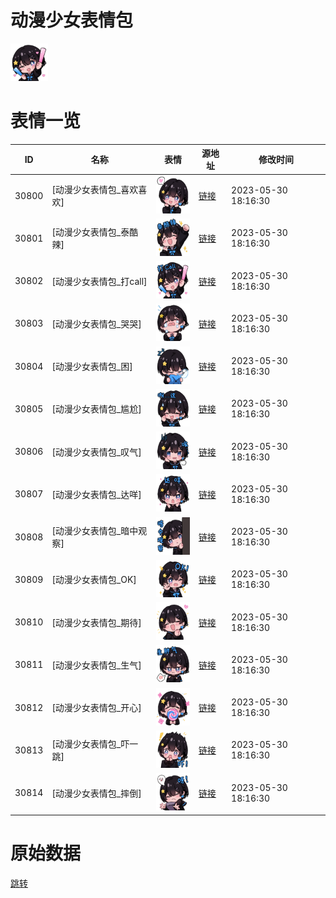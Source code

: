 # 动漫少女表情包

<img src="./cover.png" height="60" alt="cover" />

# 表情一览

|ID|名称|表情|源地址|修改时间|
|----|----|----|----|----|
|30800|[动漫少女表情包_喜欢喜欢]|<img src="./pic/030800_%5B动漫少女表情包_喜欢喜欢%5D.png" height="60" alt="喜欢喜欢"/>|[链接](https://i0.hdslb.com/bfs/garb/5fcb0648ed9a78c965ea2b162760717be2aeb004.png)|2023-05-30 18:16:30|
|30801|[动漫少女表情包_泰酷辣]|<img src="./pic/030801_%5B动漫少女表情包_泰酷辣%5D.png" height="60" alt="泰酷辣"/>|[链接](https://i0.hdslb.com/bfs/garb/bc08b8ba12b806f1e1401307969a65f656a27e8c.png)|2023-05-30 18:16:30|
|30802|[动漫少女表情包_打call]|<img src="./pic/030802_%5B动漫少女表情包_打call%5D.png" height="60" alt="打call"/>|[链接](https://i0.hdslb.com/bfs/garb/e3863cacfb131b086fbd54985e7eaad0cdc81996.png)|2023-05-30 18:16:30|
|30803|[动漫少女表情包_哭哭]|<img src="./pic/030803_%5B动漫少女表情包_哭哭%5D.png" height="60" alt="哭哭"/>|[链接](https://i0.hdslb.com/bfs/garb/6615a901b353d24f4a38317b2f373a8b1d2f967d.png)|2023-05-30 18:16:30|
|30804|[动漫少女表情包_困]|<img src="./pic/030804_%5B动漫少女表情包_困%5D.png" height="60" alt="困"/>|[链接](https://i0.hdslb.com/bfs/garb/9d2d7239450ceca670b604ece4fb098bd01a524d.png)|2023-05-30 18:16:30|
|30805|[动漫少女表情包_尴尬]|<img src="./pic/030805_%5B动漫少女表情包_尴尬%5D.png" height="60" alt="尴尬"/>|[链接](https://i0.hdslb.com/bfs/garb/df52874f8b51f1ecff0b87536279f09005b41bbf.png)|2023-05-30 18:16:30|
|30806|[动漫少女表情包_叹气]|<img src="./pic/030806_%5B动漫少女表情包_叹气%5D.png" height="60" alt="叹气"/>|[链接](https://i0.hdslb.com/bfs/garb/ca76d06ec0c92c958b3bda97f40674fd1102ef4a.png)|2023-05-30 18:16:30|
|30807|[动漫少女表情包_达咩]|<img src="./pic/030807_%5B动漫少女表情包_达咩%5D.png" height="60" alt="达咩"/>|[链接](https://i0.hdslb.com/bfs/garb/d0c9113a3169ed0f234b10af5c53956c47ecd9ad.png)|2023-05-30 18:16:30|
|30808|[动漫少女表情包_暗中观察]|<img src="./pic/030808_%5B动漫少女表情包_暗中观察%5D.png" height="60" alt="暗中观察"/>|[链接](https://i0.hdslb.com/bfs/garb/73e18d28b2e9697fa5021d4a99f74370c4d16378.png)|2023-05-30 18:16:30|
|30809|[动漫少女表情包_OK]|<img src="./pic/030809_%5B动漫少女表情包_OK%5D.png" height="60" alt="OK"/>|[链接](https://i0.hdslb.com/bfs/garb/1e7243af071fb774df30e6941cd4d80a70a714de.png)|2023-05-30 18:16:30|
|30810|[动漫少女表情包_期待]|<img src="./pic/030810_%5B动漫少女表情包_期待%5D.png" height="60" alt="期待"/>|[链接](https://i0.hdslb.com/bfs/garb/e5c15ae66b84c77739763dd0bfee7aa5485e9f32.png)|2023-05-30 18:16:30|
|30811|[动漫少女表情包_生气]|<img src="./pic/030811_%5B动漫少女表情包_生气%5D.png" height="60" alt="生气"/>|[链接](https://i0.hdslb.com/bfs/garb/4986793fc9c0ec5d2e2befe361a51b0e4a120866.png)|2023-05-30 18:16:30|
|30812|[动漫少女表情包_开心]|<img src="./pic/030812_%5B动漫少女表情包_开心%5D.png" height="60" alt="开心"/>|[链接](https://i0.hdslb.com/bfs/garb/47c9b3c83af3b56876aeca5dc0ded470eb747257.png)|2023-05-30 18:16:30|
|30813|[动漫少女表情包_吓一跳]|<img src="./pic/030813_%5B动漫少女表情包_吓一跳%5D.png" height="60" alt="吓一跳"/>|[链接](https://i0.hdslb.com/bfs/garb/b7d48df40de8c5cf9c08c81b8c32500b1e27ffed.png)|2023-05-30 18:16:30|
|30814|[动漫少女表情包_摔倒]|<img src="./pic/030814_%5B动漫少女表情包_摔倒%5D.png" height="60" alt="摔倒"/>|[链接](https://i0.hdslb.com/bfs/garb/cb293131ea750362329013afcc8616dcd2bb104d.png)|2023-05-30 18:16:30|

# 原始数据

[跳转](./raw.json)

